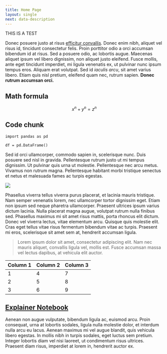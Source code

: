 ```yaml
---
title: Home Page
layout: single
next: data-description
---
```


THIS IS A TEST

Donec posuere justo at risus [efficitur convallis](#). Donec enim nibh, aliquet vel risus id, tincidunt consectetur felis. Proin porttitor odio a orci accumsan bibendum id at risus. Sed a posuere odio, ac lobortis augue. Maecenas aliquet ipsum vel libero dignissim, non aliquet justo eleifend. Fusce mollis, ante eget tincidunt imperdiet, mi ligula venenatis ex, ut pulvinar nunc ipsum tempus eros. Aliquam erat volutpat. Sed id _iaculis arcu_, sit amet varius libero. Etiam quis nisl pretium, eleifend quam nec, rutrum sapien. **Donec rutrum accumsan orci.**


## Math formula


$$ x^n + y^n = z^n $$

## Code chunk

```
import pandas as pd

df = pd.DataFrame()
```

Sed id orci ullamcorper, commodo sapien in, scelerisque nunc. Duis posuere sed nisl in gravida. Pellentesque rutrum justo ut mi tempus dignissim. Ut pulvinar quis urna ut molestie. Pellentesque nec arcu metus. Vivamus non rutrum magna. Pellentesque habitant morbi tristique senectus et netus et malesuada fames ac turpis egestas.

![](https://source.unsplash.com/random/?Copenhagen)

Phasellus viverra tellus viverra purus placerat, et lacinia mauris tristique. Nam semper venenatis lorem, nec ullamcorper tortor dignissim eget. Etiam non ipsum sed neque pharetra ullamcorper. Praesent ultrices ipsum varius dictum lacinia. Nulla placerat magna augue, volutpat rutrum nulla finibus sed. Phasellus maximus mi sit amet risus mattis, porta rhoncus elit dictum. Donec vel viverra lectus, vitae elementum arcu. Quisque quis molestie elit. Cras eget tellus vitae risus fermentum bibendum vitae ac turpis. Praesent mi eros, scelerisque sit amet sem at, hendrerit accumsan ligula.

> Lorem ipsum dolor sit amet, consectetur adipiscing elit. Nam nec mauris aliquet, convallis ligula vel, mollis est. Fusce accumsan massa vel lectus dapibus, at vehicula elit auctor.

| Column 1  | Column 2  |  Column 3 |
|---|---|---|
| 1 | 4 | 7 |
| 2 | 5 | 8 |
| 3 | 6 | 9 |

## [Explainer Notebook](explainer-notebook.html)

Aenean non augue vulputate, bibendum ligula ac, euismod arcu. Proin consequat, urna at lobortis sodales, ligula nulla molestie dolor, et interdum nulla arcu eu lacus. Aenean maximus mi vel augue blandit, quis vehicula libero egestas. In mollis nibh in turpis sodales, eget luctus sem pretium. Integer lobortis diam vel nisi laoreet, ut condimentum risus ultrices. Praesent diam risus, imperdiet at lorem in, hendrerit auctor ex.